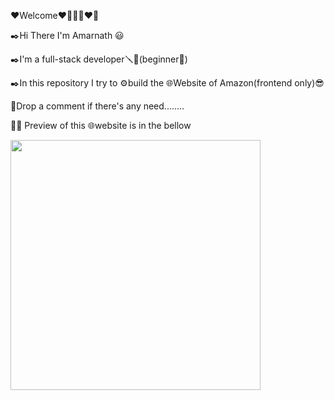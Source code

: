 ❤️Welcome❤️🧡💚💛❤️💙

✒️Hi There I'm Amarnath 😃

✒️I'm a full-stack developer🪛🔧(beginner🙂)  

✒️In this repository I try to ⚙️build the 🌐Website of Amazon(frontend only)😎

📌Drop a comment if there's any need........



📌📌 Preview of this 🌐website is in the bellow


<img src="https://github.com/user-attachments/assets/d65cf725-38b3-4cdd-be08-977972f58d6e" width="400">
